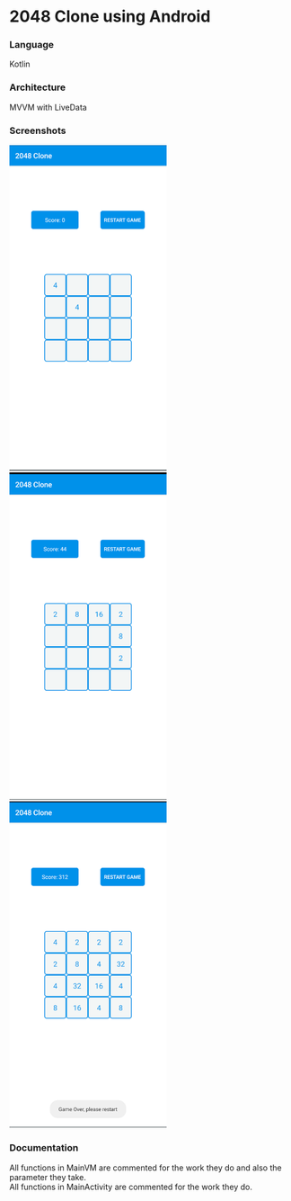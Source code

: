 # 2048 Clone using Android

### Language
Kotlin

### Architecture
MVVM with LiveData

### Screenshots
<kbd>
<img src="https://raw.githubusercontent.com/Asutosh11/2048/master/2048_screen1.png" alt="Screenshot1" width="280px"/>
</kbd>
<kbd>
<img src="https://raw.githubusercontent.com/Asutosh11/2048/master/2048_screen2.png" alt="Screenshot2" width="280px"/>
</kbd>
<kbd>
<img src="https://raw.githubusercontent.com/Asutosh11/2048/master/2048_screen3.png" alt="Screenshot3" width="280px"/>
</kbd>

### Documentation
All functions in MainVM are commented for the work they do and also the parameter they take. <br/>
All functions in MainActivity are commented for the work they do.
